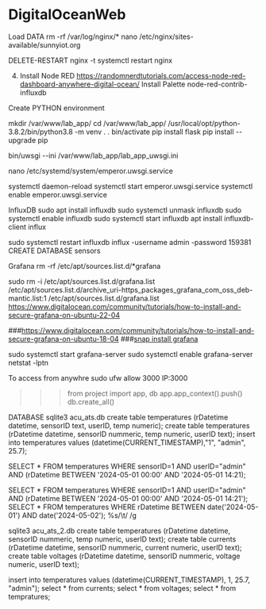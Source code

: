 # DigitalOceanWeb

Load DATA 
rm -rf /var/log/nginx/*
nano /etc/nginx/sites-available/sunnyiot.org

DELETE-RESTART
     nginx -t
     systemctl restart nginx

4. Install Node RED
https://randomnerdtutorials.com/access-node-red-dashboard-anywhere-digital-ocean/
Install Palette
     node-red-contrib-influxdb

Create PYTHON environment 



mkdir /var/www/lab_app/
cd /var/www/lab_app/
/usr/local/opt/python-3.8.2/bin/python3.8 -m venv .
 . bin/activate
  pip install flask
  pip install --upgrade pip


  bin/uwsgi --ini /var/www/lab_app/lab_app_uwsgi.ini

  nano /etc/systemd/system/emperor.uwsgi.service

 systemctl daemon-reload
systemctl start emperor.uwsgi.service
 systemctl enable emperor.uwsgi.service


 InfluxDB
 sudo apt install influxdb
 sudo systemctl unmask influxdb
 sudo systemctl enable influxdb
 sudo systemctl start influxdb
 apt install influxdb-client
 influx

 sudo systemctl restart influxdb
 influx -username admin -password 159381
 CREATE DATABASE sensors
 
 
 Grafana
 rm -rf /etc/apt/sources.list.d/*grafana
 
 sudo rm -i /etc/apt/sources.list.d/grafana.list
 /etc/apt/sources.list.d/archive_uri-https_packages_grafana_com_oss_deb-mantic.list:1 
 /etc/apt/sources.list.d/grafana.list
 https://www.digitalocean.com/community/tutorials/how-to-install-and-secure-grafana-on-ubuntu-22-04
 
 ###https://www.digitalocean.com/community/tutorials/how-to-install-and-secure-grafana-on-ubuntu-18-04
 ###[snap install grafana](https://grafana.com/docs/grafana/latest/setup-grafana/installation/debian/)

 sudo systemctl start grafana-server
sudo systemctl enable grafana-server
netstat -lptn

To access from anywhre 
sudo ufw allow 3000
IP:3000


>>> from project import app, db
>>> app.app_context().push()
>>> db.create_all()


DATABASE
sqlite3 acu_ats.db
create table temperatures (rDatetime datetime, sensorID text, userID, temp numeric);
create table temperatures (rDatetime datetime, sensorID nummeric, temp numeric, userID text);
insert into temperatures values (datetime(CURRENT_TIMESTAMP),"1", "admin", 25.7);


SELECT * FROM temperatures WHERE sensorID=1 AND userID="admin" AND (rDatetime BETWEEN '2024-05-01 00:00' AND '2024-05-01 14:21);

SELECT * FROM temperatures WHERE sensorID=1 AND userID="admin" AND (rDatetime BETWEEN '2024-05-01 00:00' AND '2024-05-01 14:21');
SELECT * FROM temperatures WHERE rDatetime BETWEEN date('2024-05-01') AND date('2024-05-02');
%s/\t/  /g


sqlite3 acu_ats_2.db
create table temperatures (rDatetime datetime, sensorID nummeric, temp numeric, userID text);
create table currents (rDatetime datetime, sensorID nummeric, current numeric, userID text);
create table voltages (rDatetime datetime, sensorID nummeric, voltage numeric, userID text);

insert into temperatures values (datetime(CURRENT_TIMESTAMP), 1, 25.7, "admin");
select * from currents;
select * from voltages;
select * from tempratures;
